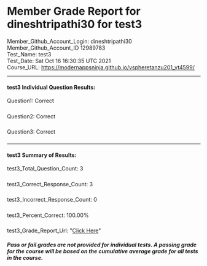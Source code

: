 # Member Grade Report for dineshtripathi30 for test3  
   
Member_Github_Account_Login: dineshtripathi30  
Member_Github_Account_ID 12989783  
Test_Name: test3  
Test_Date: Sat Oct 16 16:30:35 UTC 2021  
Course_URL: https://modernappsninja.github.io/vspheretanzu201_vt4599/  
   
---  
#### test3 Individual Question Results:  
Question1: Correct  
#####  
Question2: Correct  
#####  
Question3: Correct  
#####  
---  
#### test3 Summary of Results:  
test3_Total_Question_Count: 3  
#####  
test3_Correct_Response_Count: 3  
#####  
test3_Incorrect_Response_Count: 0  
#####  
test3_Percent_Correct: 100.00%  
#####  
test3_Grade_Report_Url: "[Click Here](https://github.com/modernappsninjas/dineshtripathi30/blob/main/static/userdata/courses/vspheretanzu201_vt4599/grade_report.pr438.test3.md)"
##### Pass or fail grades are not provided for individual tests. A passing grade for the course will be based on the cumulative average grade for all tests in the course.  

